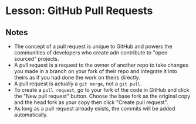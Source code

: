 # Lesson: GitHub Pull Requests

## Notes

- The concept of a pull request is unique to GitHub and powers the communities of developers who create adn contribute to "open sourced" projects.
- A pull request is a request to the owner of another repo to take changes you made in a branch on your fork of their repo and integrate it into theirs as if you had done the work on theirs directly.
- A pull request is actually a `git merge`, not a `git pull`.
- To create a `pull request`, go to your fork of the code in GitHub and click the "New pull request" button. Choose the base fork as the original copy and the head fork as your copy then click "Create pull request".
- As long as a pull request already exists, the commits will be added automatically.
